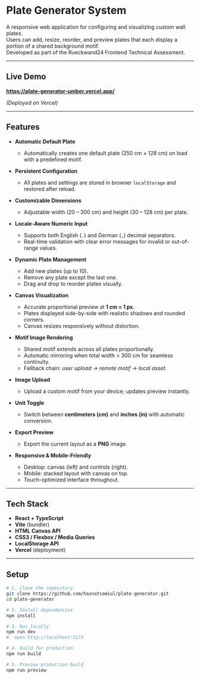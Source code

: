 # Plate Generator System

A responsive web application for configuring and visualizing custom wall plates.  
Users can add, resize, reorder, and preview plates that each display a portion of a shared background motif.  
Developed as part of the Rueckwand24 Frontend Technical Assessment.

---

## Live Demo

**https://plate-generator-umber.vercel.app/**

_(Deployed on Vercel)_

---

## Features

- **Automatic Default Plate**

  - Automatically creates one default plate (250 cm × 128 cm) on load with a predefined motif.

- **Persistent Configuration**

  - All plates and settings are stored in browser `localStorage` and restored after reload.

- **Customizable Dimensions**

  - Adjustable width (20 – 300 cm) and height (30 – 128 cm) per plate.

- **Locale-Aware Numeric Input**

  - Supports both English (`.`) and German (`,`) decimal separators.
  - Real-time validation with clear error messages for invalid or out-of-range values.

- **Dynamic Plate Management**

  - Add new plates (up to 10).
  - Remove any plate except the last one.
  - Drag and drop to reorder plates visually.

- **Canvas Visualization**

  - Accurate proportional preview at **1 cm = 1 px**.
  - Plates displayed side-by-side with realistic shadows and rounded corners.
  - Canvas resizes responsively without distortion.

- **Motif Image Rendering**

  - Shared motif extends across all plates proportionally.
  - Automatic mirroring when total width > 300 cm for seamless continuity.
  - Fallback chain: _user upload → remote motif → local asset_.

- **Image Upload**

  - Upload a custom motif from your device; updates preview instantly.

- **Unit Toggle**

  - Switch between **centimeters (cm)** and **inches (in)** with automatic conversion.

- **Export Preview**

  - Export the current layout as a **PNG** image.

- **Responsive & Mobile-Friendly**
  - Desktop: canvas (left) and controls (right).
  - Mobile: stacked layout with canvas on top.
  - Touch-optimized interface throughout.

---

## Tech Stack

- **React + TypeScript**
- **Vite** (bundler)
- **HTML Canvas API**
- **CSS3 / Flexbox / Media Queries**
- **LocalStorage API**
- **Vercel** (deployment)

---

## Setup

```bash
# 1. Clone the repository
git clone https://github.com/hasnatsamiul/plate-generator.git
cd plate-generator

# 2. Install dependencies
npm install

# 3. Run locally
npm run dev
#  open http://localhost:5173

# 4. Build for production
npm run build

# 5. Preview production build
npm run preview
```
